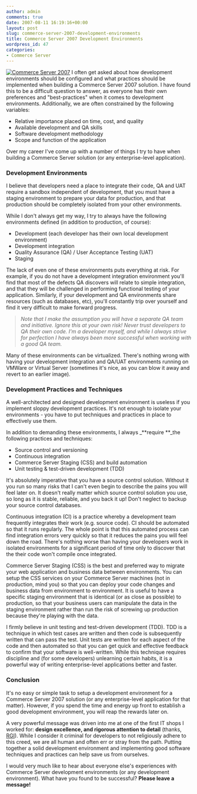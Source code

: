 ```yaml
---
author: admin
comments: true
date: 2007-08-11 16:19:16+00:00
layout: post
slug: commerce-server-2007-development-environments
title: Commerce Server 2007 Development Environments
wordpress_id: 47
categories:
- Commerce Server
---
```


[![Commerce Server 2007](https://wadewegner.blob.core.windows.net/wordpress/content/binary/WindowsLiveWriter/CommerceServer2007DevelopmentEnvironment_9127/CS2007_thumb.png)](https://wadewegner.blob.core.windows.net/wordpress/content/binary/WindowsLiveWriter/CommerceServer2007DevelopmentEnvironment_9127/CS2007.png) I often get asked about how development environments should be configured and what practices should be implemented when building a Commerce Server 2007 solution. I have found this to be a difficult question to answer, as everyone has their own preferences and "best-practices" when it comes to development environments. Additionally, we are often constrained by the following variables:

  * Relative importance placed on time, cost, and quality
  * Available development and QA skills
  * Software development methodology
  * Scope and function of the application

Over my career I've come up with a number of things I try to have when building a Commerce Server solution (or any enterprise-level application).

### Development Environments

I believe that developers need a place to integrate their code, QA and UAT require a sandbox independent of development, that you must have a staging environment to prepare your data for production, and that production should be completely isolated from your other environments.

While I don't always get my way, I try to always have the following environments defined (in addition to production, of course):

  * Development (each developer has their own local development environment)
  * Development integration
  * Quality Assurance (QA) / User Acceptance Testing (UAT)
  * Staging

The lack of even one of these environments puts everything at risk. For example, if you do not have a development integration environment you'll find that most of the defects QA discovers will relate to simple integration, and that they will be challenged in performing functional testing of your application. Similarly, if your development and QA environments share resources (such as databases, etc), you'll constantly trip over yourself and find it very difficult to make forward progress.

> _Note that I make the assumption you will have a separate QA team and initiative. Ignore this at your own risk! Never trust developers to QA their own code. I'm a developer myself, and while I always strive for perfection I have always been more successful when working with a good QA team._

Many of these environments can be virtualized. There's nothing wrong with having your development integration and QA/UAT environments running on VMWare or Virtual Server (sometimes it's nice, as you can blow it away and revert to an earlier image).

### Development Practices and Techniques

A well-architected and designed development environment is useless if you implement sloppy development practices. It's not enough to isolate your environments - you have to put techniques and practices in place to effectively use them.

In addition to demanding these environments, I always _**require **_the following practices and techniques:

  * Source control and versioning
  * Continuous integration
  * Commerce Server Staging (CSS) and build automation
  * Unit testing & test-driven development (TDD)

It's absolutely imperative that you have a source control solution. Without it you run so many risks that I can't even begin to describe the pains you will feel later on. It doesn't really matter which source control solution you use, so long as it is stable, reliable, and you back it up! Don't neglect to backup your source control databases.

Continuous integration (CI) is a practice whereby a development team frequently integrates their work (e.g. source code). CI should be automated so that it runs regularly. The whole point is that this automated process can find integration errors very quickly so that it reduces the pains you will feel down the road. There's nothing worse than having your developers work in isolated environments for a significant period of time only to discover that the their code won't compile once integrated.

Commerce Server Staging (CSS) is the best and preferred way to migrate your web application and business data between environments. You can setup the CSS services on your Commerce Server machines (not in production, mind you) so that you can deploy your code changes and business data from environment to environment. It is useful to have a specific staging environment that is identical (or as close as possible) to production, so that your business users can manipulate the data in the staging environment rather than run the risk of screwing up production because they're playing with the data.

I firmly believe in unit testing and test-driven development (TDD). TDD is a technique in which test cases are written and then code is subsequently written that can pass the test. Unit tests are written for each aspect of the code and then automated so that you can get quick and effective feedback to confirm that your software is well-written. While this technique requires discipline and (for some developers) unlearning certain habits, it is a powerful way of writing enterprise-level applications better and faster.

### Conclusion

It's no easy or simple task to setup a development environment for a Commerce Server 2007 solution (or any enterprise-level application for that matter). However, if you spend the time and energy up front to establish a good development environment, you will reap the rewards later on.

A very powerful message was driven into me at one of the first IT shops I worked for: **design excellence, and rigorous attention to detail** (thanks, [RGI](http://www.rimrockgroup.com/)). While I consider it criminal for developers to not religiously adhere to this creed, we are all human and often err or stray from the path. Putting together a solid development environment and implementing good software techniques and practices can help save us from ourselves.

I would very much like to hear about everyone else's experiences with Commerce Server development environments (or any development environment). What have you found to be successful? **Please leave a message!**
